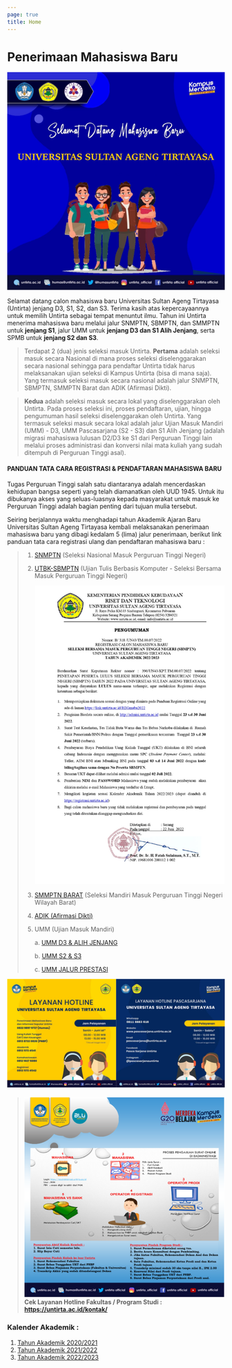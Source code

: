 ```yaml
---
page: true
title: Home
---
```


# Penerimaan Mahasiswa Baru

![](images/Selamat%20Datang%20Maba.jpg)

Selamat datang calon mahasiswa baru Universitas Sultan Ageng Tirtayasa (Untirta) jenjang D3, S1, S2, dan S3. Terima kasih atas kepercayaannya untuk memilih Untirta sebagai tempat menuntut ilmu. Tahun ini Untirta menerima mahasiswa baru melalui jalur SNMPTN, SBMPTN, dan SMMPTN untuk **jenjang S1**, jalur UMM untuk **jenjang D3 dan S1 Alih Jenjang**, serta SPMB untuk **jenjang S2 dan S3**.

> Terdapat 2 (dua) jenis seleksi masuk Untirta. **Pertama** adalah seleksi masuk secara Nasional di mana proses seleksi diselenggarakan secara nasional sehingga para pendaftar Untirta tidak harus melaksanakan ujian seleksi di Kampus Untirta (bisa di mana saja). Yang termasuk seleksi masuk secara nasional adalah jalur SNMPTN, SBMPTN, SMMPTN Barat dan ADIK (Afirmasi Dikti).

> **Kedua** adalah seleksi masuk secara lokal yang diselenggarakan oleh Untirta. Pada proses seleksi ini, proses pendaftaran, ujian, hingga pengumuman hasil seleksi diselenggarakan oleh Untirta. Yang termasuk seleksi masuk secara lokal adalah jalur Ujian Masuk Mandiri (UMM) - D3, UMM Pascasarjana (S2 - S3) dan S1 Alih Jenjang (adalah migrasi mahasiswa lulusan D2/D3 ke S1 dari Perguruan Tinggi lain melalui proses administrasi dan konversi nilai mata kuliah yang sudah ditempuh di Perguruan Tinggi asal).

#### **PANDUAN TATA CARA REGISTRASI & PENDAFTARAN MAHASISWA BARU**

Tugas Perguruan Tinggi salah satu diantaranya adalah mencerdaskan kehidupan bangsa seperti yang telah diamanatkan oleh UUD 1945. Untuk itu dibukanya akses yang seluas-luasnya kepada masyarakat untuk masuk ke Perguruan Tinggi adalah bagian penting dari tujuan mulia tersebut.

Seiring berjalannya waktu menghadapi tahun Akademik Ajaran Baru Universitas Sultan Ageng Tirtayasa kembali melaksanakan penerimaan mahasiswa baru yang dibagi kedalam 5 (lima) jalur penerimaan, berikut link panduan tata cara registrasi ulang dan pendaftaran mahasiswa baru :

> 1.  [SNMPTN](/post/2022-03-10-panduan-registrasi-ulang-snmptn-sbmptn-dan-smmptn/) (Seleksi Nasional Masuk Perguruan Tinggi Negeri)
>
> 2.  [UTBK-SBMPTN](/post/2022-03-10-panduan-registrasi-ulang-snmptn-sbmptn-dan-smmptn/) (Ujian Tulis Berbasis Komputer - Seleksi Bersama Masuk Perguruan Tinggi Negeri)
>
>     ![](images/Pengumuman%20SBMPTN_page-0001.jpg)
>
> 3.  [SMMPTN BARAT](/post/2022-03-10-panduan-registrasi-ulang-snmptn-sbmptn-dan-smmptn/) (Seleksi Mandiri Masuk Perguruan Tinggi Negeri Wilayah Barat)
>
> 4.  [ADIK (Afirmasi Dikti)](/post/2022-03-10-panduan-registrasi-ulang-snmptn-sbmptn-dan-smmptn/)
>
> 5.  UMM (Ujian Masuk Mandiri)
>
>     a\. [UMM D3 & ALIH JENJANG](/post/2022-01-12-panduan-umm/)
>
>     b\. [UMM S2 & S3](/post/2022-01-21-penerimaan-mahasiswa-baru-pmb-pascasarjana-ta-2022-2023/)
>
>     c\. [UMM JALUR PRESTASI](/post/2022-06-14-panduan-pmb-seleksi-mandiri-jalur-prestasi-tahun-2022/)

![](images/hotline.jpg)

> #### ![](images/Alur%20dan%20Syarat%20Pengajuan%20Online.png)Cek Layanan Hotline Fakultas / Program Studi : <https://untirta.ac.id/kontak/>

### Kalender Akademik :

1.  [Tahun Akademik 2020/2021](https://drive.google.com/file/d/1vvD9VlOBzONSaxPwMba8nN4Yn9xgQKbV/view?usp=sharing)
2.  [Tahun Akademik 2021/2022](https://drive.google.com/file/d/1vyXeqhLnz7JPNPcIErNuFabIRxFdrxON/view?usp=sharing)
3.  [Tahun Akademik 2022/2023](https://drive.google.com/file/d/1tEUuxYIRG-KP2izMFVBx2JybquhkyFNj/view?usp=sharing)
